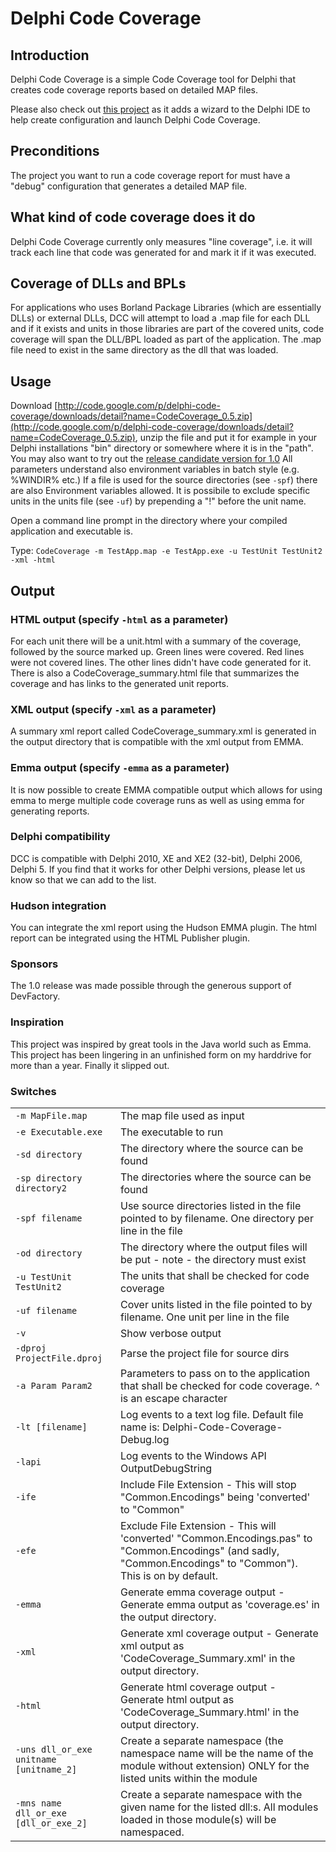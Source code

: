 # Delphi Code Coverage

## Introduction
Delphi Code Coverage is a simple Code Coverage tool for Delphi that creates code coverage reports 
based on detailed MAP files.

Please also check out [this project](http://code.google.com/p/delphi-code-coverage-wizard/) as it adds a wizard to the 
Delphi IDE to help create configuration and launch Delphi Code Coverage.

## Preconditions
The project you want to run a code coverage report for must have a "debug" configuration that generates a 
detailed MAP file.

## What kind of code coverage does it do
Delphi Code Coverage currently only measures "line coverage", i.e. it will track each line that code was generated for 
and mark it if it was executed.

## Coverage of DLLs and BPLs
For applications who uses Borland Package Libraries (which are essentially DLLs) or external DLLs, DCC will attempt to 
load a .map file for each DLL and if it exists and units in those libraries are part of the covered units, 
code coverage will span the DLL/BPL loaded as part of the application. The .map file need to exist in the same 
directory as the dll that was loaded.

## Usage
Download [http://code.google.com/p/delphi-code-coverage/downloads/detail?name=CodeCoverage_0.5.zip](http://code.google.com/p/delphi-code-coverage/downloads/detail?name=CodeCoverage_0.5.zip), 
unzip the file and put it for example in your Delphi installations "bin" directory or somewhere where it is in 
the "path". 
You may also want to try out the [release candidate version for 1.0](http://code.google.com/p/delphi-code-coverage/downloads/detail?name=CodeCoverage_1.0_RC7.zip)
All parameters understand also environment variables in batch style (e.g. %WINDIR% etc.)
If a file is used for the source directories (see `-spf`) there are also Environment variables allowed.
It is possibile to exclude specific units in the units file (see `-uf`) by prepending a "!" before the unit name.

Open a command line prompt in the directory where your compiled application and executable is. 

Type: `CodeCoverage -m TestApp.map -e TestApp.exe -u TestUnit TestUnit2 -xml -html`

## Output
### HTML output (specify `-html` as a parameter)
For each unit there will be a unit.html with a summary of the coverage, followed by the source marked up. 
Green lines were covered. Red lines were not covered lines. The other lines didn't have code generated for it. 
There is also a CodeCoverage_summary.html file that summarizes the coverage and has links to the generated unit reports.

### XML output (specify `-xml` as a parameter)
A summary xml report called CodeCoverage_summary.xml is generated in the output directory that is compatible with the 
xml output from EMMA.

### Emma output (specify `-emma` as a parameter)
It is now possible to create EMMA compatible output which allows for using emma to merge multiple code coverage runs as 
well as using emma for generating reports.

### Delphi compatibility
DCC is compatible with Delphi 2010, XE and XE2 (32-bit), Delphi 2006, Delphi 5. If you find that it works for other 
Delphi versions, please let us know so that we can add to the list.

### Hudson integration
You can integrate the xml report using the Hudson EMMA plugin. The html report can be integrated using the 
HTML Publisher plugin.

### Sponsors
The 1.0 release was made possible through the generous support of DevFactory.

### Inspiration
This project was inspired by great tools in the Java world such as Emma. This project has been lingering in an 
unfinished form on my harddrive for more than a year. Finally it slipped out.

### Switches
<table>
    <tr><td><code>-m MapFile.map</code></td><td>The map file used as input</td></tr>
    <tr><td><code>-e Executable.exe</code></td><td>The executable to run</td></tr>
    <tr><td><code>-sd directory</code></td><td>The directory where the source can be found</td></tr>
    <tr><td><code>-sp directory directory2</code></td><td>The directories where the source can be found</td></tr>
    <tr><td><code>-spf filename</code></td><td>Use source directories listed in the file pointed to by filename. One directory per line in the file</td></tr>
    <tr><td><code>-od directory</code></td><td>The directory where the output files will be put - note - the directory must exist</td></tr>
    <tr><td><code>-u TestUnit TestUnit2</code></td><td>The units that shall be checked for code coverage</td></tr>
    <tr><td><code>-uf filename</code></td><td>Cover units listed in the file pointed to by filename. One unit per line in the file</td></tr>
    <tr><td><code>-v</code></td><td>Show verbose output</td></tr>
    <tr><td><code>-dproj ProjectFile.dproj</code></td><td>Parse the project file for source dirs</td></tr>
    <tr><td><code>-a Param Param2</code></td><td>Parameters to pass on to the application that shall be checked for code coverage. ^ is an escape character</td></tr>
    <tr><td><code>-lt [filename]</code></td><td>Log events to a text log file. Default file name is: Delphi-Code-Coverage-Debug.log</td></tr>
    <tr><td><code>-lapi</code></td><td>Log events to the Windows API OutputDebugString</td></tr>
    <tr><td><code>-ife</code></td><td>Include File Extension - This will stop "Common.Encodings" being 'converted' to "Common"</td></tr>
    <tr><td><code>-efe</code></td><td>Exclude File Extension - This will 'converted' "Common.Encodings.pas" to "Common.Encodings" (and sadly, "Common.Encodings" to "Common"). This is on by default.</td></tr>
    <tr><td><code>-emma</code></td><td>Generate emma coverage output - Generate emma output as 'coverage.es' in the output directory.</td></tr>
    <tr><td><code>-xml</code></td><td>Generate xml coverage output - Generate xml output as 'CodeCoverage_Summary.xml' in the output directory.</td></tr>
    <tr><td><code>-html</code></td><td>Generate html coverage output - Generate html output as 'CodeCoverage_Summary.html' in the output directory.</td></tr>
    <tr><td><code>-uns dll_or_exe unitname [unitname_2]</code></td><td>Create a separate namespace (the namespace name will be the name of the module without extension) ONLY for the listed units within the module</td></tr>
    <tr><td><code>-mns name dll_or_exe [dll_or_exe_2]</code></td><td>Create a separate namespace with the given name for the listed dll:s. All modules loaded in those module(s) will be namespaced.</td></tr>
</table>
